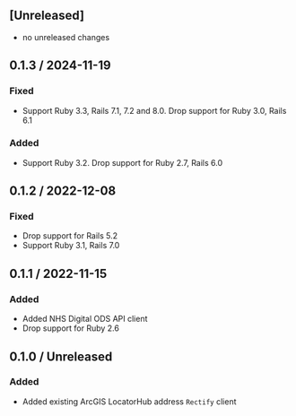 ## [Unreleased]
* no unreleased changes

## 0.1.3 / 2024-11-19
### Fixed
* Support Ruby 3.3, Rails 7.1, 7.2 and 8.0. Drop support for Ruby 3.0, Rails 6.1

### Added
* Support Ruby 3.2. Drop support for Ruby 2.7, Rails 6.0

## 0.1.2 / 2022-12-08
### Fixed
* Drop support for Rails 5.2
* Support Ruby 3.1, Rails 7.0

## 0.1.1 / 2022-11-15
### Added
* Added NHS Digital ODS API client
* Drop support for Ruby 2.6

## 0.1.0 / Unreleased
### Added
* Added existing ArcGIS LocatorHub address `Rectify` client
